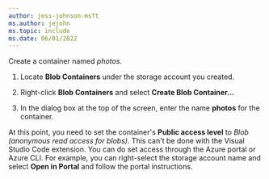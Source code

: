 ```yaml
---
author: jess-johnson-msft
ms.author: jejohn
ms.topic: include
ms.date: 06/01/2022
---
```


Create a container named *photos*.

1. Locate **Blob Containers** under the storage account you created.

1. Right-click **Blob Containers** and select **Create Blob Container...**

1. In the dialog box at the top of the screen, enter the name **photos** for the container. 

At this point, you need to set the container's **Public access level** to *Blob (anonymous read access for blobs)*. This can't be done with the Visual Studio Code extension. You can do set access through the Azure portal or Azure CLI. For example, you can right-select the storage account name and select **Open in Portal** and follow the portal instructions.
